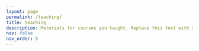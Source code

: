 ```yaml
---
layout: page
permalink: /teaching/
title: teaching
description: Materials for courses you taught. Replace this text with your description.
nav: false
nav_order: 5
---
```

